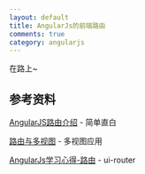 ```yaml
---
layout: default
title: AngularJs的前端路由
comments: true
category: angularjs
---
```



在路上~

## 参考资料

[AngularJS路由介绍](http://blog.csdn.net/violet_day/article/details/16974467) - 简单直白

[路由与多视图](http://www.ituring.com.cn/article/15767) - 多视图应用

[AngularJs学习心得-路由](http://www.imooc.com/wenda/detail/236998) - ui-router

